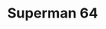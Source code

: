 ---
layout: video
series: Angry Video Game Nerd
season: 3
episode: 51
title: "Superman 64"
permalink: /avgn/episode-51
video_id: 1dJXgJ1c4vY
drive_id: 1yLZ5H-WWaeM1lkGTP-f9WMZHUNmFWUBy
release_date: 2008-07-08
mike_notes:
toggle: off
---